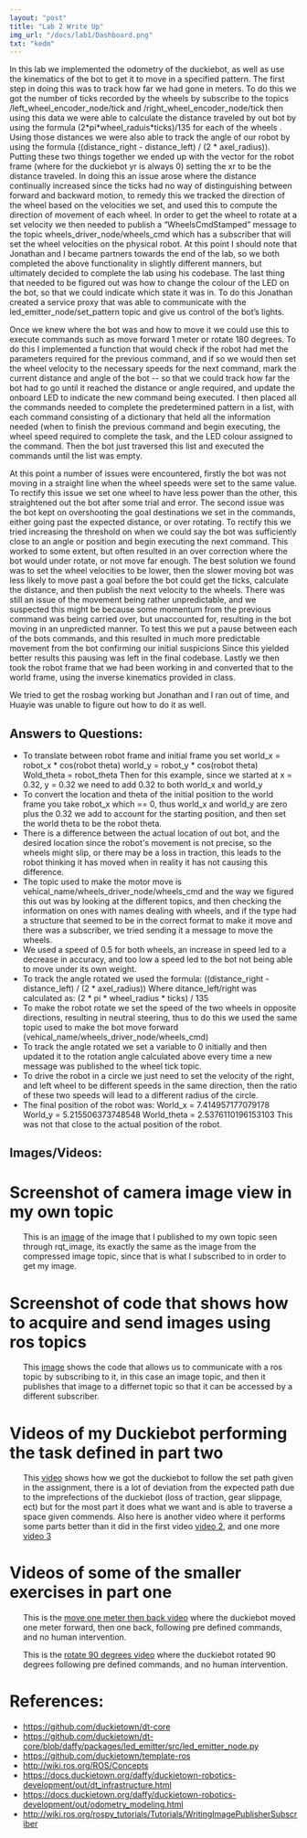 ```yaml
--- 
layout: "post"
title: "Lab 2 Write Up"
img_url: "/docs/lab1/Dashboard.png"
txt: "kedm"
---
```


<!-- <h1> Lab 2 Write Up </h1> -->

<p>
        In this lab we implemented the odometry of the duckiebot, as well as use the kinematics of the bot to get it to move in a specified pattern. The first step in doing this was to track how far we had gone in meters. To do this we got the number of ticks recorded by the wheels by subscribe to the topics /left_wheel_encoder_node/tick and /right_wheel_encoder_node/tick then using this data we were able to calculate the distance traveled by out bot by using the formula (2*pi*wheel_raduis*ticks)/135 for each of the wheels . Using those distances we were also able to track the angle of our robot by using the formula ((distance_right - distance_left) / (2 * axel_radius)). Putting these two things together we ended up with the vector for the robot frame (where for the duckiebot yr is always 0) setting the xr to be the distance traveled. In doing this an issue arose where the distance continually increased since the ticks had no way of distinguishing between forward and backward motion, to remedy this we tracked the direction of the wheel based on the velocities we set, and used this to compute the direction of movement of each wheel. In order to get the wheel to rotate at a set velocity we then needed to publish a “WheelsCmdStamped” message to the topic wheels_driver_node/wheels_cmd which has a subscriber that will set the wheel velocities on the physical robot. At this point I should note that Jonathan and I became partners towards the end of the lab, so we both completed the above functionality in slightly different manners, but ultimately decided to complete the lab using his codebase. The last thing that needed to be figured out was how to change the colour of the LED on the bot, so that we could indicate which state it was in. To do this Jonathan created a service proxy that was able to communicate with the led_emitter_node/set_pattern topic and give us control of the bot’s lights. 

</p>
<p>
        Once we knew where the bot was and how to move it we could use this to execute commands such as move forward 1 meter or rotate 180 degrees. To do this I implemented a function that would check if the robot had met the parameters required for the previous command, and if so we would then set the wheel velocity to the necessary speeds for the next command, mark the current distance and angle of the bot -- so that we could track how far the bot had to go until it reached the distance or angle required, and update the onboard LED to indicate the new command being executed. I then placed all the commands needed to complete the predetermined pattern in a list, with each command consisting of a dictionary that held all the information needed (when to finish the previous command and begin executing, the wheel speed required to complete the task, and the LED colour assigned to the command. Then the bot just traversed this list and executed the commands until the list was empty. 
 


</p>

<p>
    At this point a number of issues were encountered, firstly the bot was not moving in a straight line when the wheel speeds were set to the same value. To rectify this issue we set one wheel to have less power than the other, this straightened out the bot after some trial and error. The second issue was the bot kept on overshooting the goal destinations we set in the commands, either going past the expected distance, or over rotating. To rectify this we tried increasing the threshold on when we could say the bot was sufficiently close to an angle or position and begin executing the next command. This worked to some extent, but often resulted in an over correction where the bot would under rotate, or not move far enough. The best solution we found was to set the wheel velocities to be lower, then the slower moving bot was less likely to move past a goal before the bot could get the ticks, calculate the distance, and then publish the next velocity to the wheels. There was still an issue of the movement being rather unpredictable, and we suspected this might be because some momentum from the previous command was being carried over, but unaccounted for, resulting in the bot moving in an unpredicted manner. To test this we put a pause between each of the bots commands, and this resulted in much more predictable movement from the bot confirming our initial suspicions Since this yielded better results this pausing was left in the final codebase. Lastly we then took the robot frame that we had been working in and converted that to the world frame, using the inverse kinematics provided in class. 
</p>

<p>
    We tried to get the rosbag working but Jonathan and I ran out of time, and Huayie was unable to figure out how to do it as well. 

</p>


<h2> Answers to Questions: </h2>

<ul>
    <li>
        To translate between robot frame and initial frame you set 
        world_x = robot_x * cos(robot theta)
        world_y = robot_y * cos(robot theta)
        Wold_theta = robot_theta
        Then for this example, since we started at x = 0.32, y = 0.32 we need to add 0.32 to both world_x and world_y
    </li>
    <li>
        To convert the location and theta of the initial position to the world frame you take robot_x which == 0, thus world_x and world_y are zero plus the 0.32 we add to account for the starting position, and then set the world theta to be the robot theta.
    </li>
    <li>
        There is a difference between the actual location of out bot, and the desired location since the robot's movement is not precise, so the wheels might slip, or there may be a loss in traction, this leads to the robot thinking it has moved when in reality it has not causing this difference. 
    </li>
    <li>
        The topic used to make the motor move is vehical_name/wheels_driver_node/wheels_cmd and the way we figured this out was by looking at the different topics, and then checking the information on ones with names dealing with wheels, and if the type had a structure that seemed to be in the correct format to make it move and there was a subscriber, we tried sending it a message to move the wheels.
    </li>
    <li>
        We used a speed of 0.5 for both wheels, an increase in speed led to a decrease in accuracy, and too low a speed led to the bot not being able to move under its own weight. 
    </li>
    <li>
        To track the angle rotated we used the formula: 
        ((distance_right - distance_left) / (2 * axel_radius))
        Where ditance_left/right was calculated as:
            (2 * pi * wheel_radius * ticks) / 135
    </li>
    <li>
        To make the robot rotate we set the speed of the two wheels in opposite directions, resulting in neutral steering, thus to do this we used the same topic used to make the bot move forward (vehical_name/wheels_driver_node/wheels_cmd)
    </li>
    <li>
        To track the angle rotated we set a variable to 0 initially and then updated it to the rotation angle calculated above every time a new message was published to the wheel tick topic.
    </li>
    <li>
        To drive the robot in a circle we just need to set the velocity of the right, and left wheel to be different speeds in the same direction, then the ratio of these two speeds will lead to a different radius of the circle. 
    </li>
    <li>
        The final position of the robot was:
        World_x = 7.414957177079178
        World_y = 5.215506373748548
        World_theta = 2.5376110196153103
        This was not that close to the actual position of the robot.
    </li>
</ul>

<h2> Images/Videos: </h2>

<h1> Screenshot of camera image view in my own topic </h1>
<ul>
    <p>  This is an <a href="/" target="_blank">image</a> of the image that I published to my own topic seen through rqt_image, its exactly the same as the image from the compressed image topic, since that is what I subscribed to in order to get my image.
    </p>
</ul>

<h1> Screenshot of code that shows how to acquire and send images using ros topics </h1>
<ul>
    <p> This <a href="https://drive.google.com/file/d/1iPElbq41SZmYjqkz8n4H5BleqFR76ehW/view?usp=sharing" target="_blank">image</a> shows the code that allows us to communicate with a ros topic by subscribing to it, in this case an image topic, and then it publishes that image to a differnet topic so that it can be accessed by a different subscriber.
    </p>
</ul>

<h1> Videos of my Duckiebot performing the task defined in part two </h1>
<ul>
    <!-- <iframe width="420" height="315" src="https://youtu.be/BzEZb2VpFs4" frameborder="0"></iframe> -->
    <p> This <a href="https://drive.google.com/file/d/1wiUuJ0EwKTymeTDd-oVdGuFo8J_a2tH7/view?usp=share_link" target="_blank">video</a> shows how we got the duckiebot to follow the set path given in the assignment, there is a lot of deviation from the expected path due to the imprefections of the duckiebot (loss of traction, gear slippage, ect) but for the most part it does what we want and is able to traverse a space given commends. Also here is another video where it performs some parts better than it did in the first video <a href="https://drive.google.com/file/d/1wrnlKZkeCrh3XfT4JkjrmiMjoSXX707V/view?usp=share_link" target="_blank">video 2</a>, and one more <a href="https://drive.google.com/file/d/1whm4RT-zLn-frwvhL6uOuf0UWlyXqN7P/view?usp=share_link" target="_blank">video 3</a> </p>
</ul>

<h1> Videos of some of the smaller exercises in part one </h1>
<ul style="list-style-type: none">
    <li>
        <p> This is the <a href="https://drive.google.com/file/d/1wiUuJ0EwKTymeTDd-oVdGuFo8J_a2tH7/view?usp=share_link" target="_blank">move one meter then back video</a> where the duckiebot moved one meter forward, then one back, following pre defined commands, and no human intervention. </p>
    </li>
    <li>
        <p> This is the <a href="https://drive.google.com/file/d/1x2SlyQsovt5KSnkOuLvoV_w1oDzd071M/view?usp=share_link" target="_blank">rotate 90 degrees video</a> where the duckiebot rotated 90 degrees following pre defined commands, and no human intervention. </p>
    </li>
</ul>


<h1> References: </h1>
<p>
<ul >
    <li>
        <a href="https://github.com/duckietown/dt-core" target="_blank">https://github.com/duckietown/dt-core</a>
    </li>
    <li>
        <a href="https://github.com/duckietown/dt-core/blob/daffy/packages/led_emitter/src/led_emitter_node.py" target="_blank">https://github.com/duckietown/dt-core/blob/daffy/packages/led_emitter/src/led_emitter_node.py</a>
    </li>
    <li>
        <a href="https://github.com/duckietown/template-ros" target="_blank">https://github.com/duckietown/template-ros</a>
    </li>
    <li>
        <a href="http://wiki.ros.org/ROS/Concepts" target="_blank">http://wiki.ros.org/ROS/Concepts</a>
    </li>
    <li>
        <a href="https://docs.duckietown.org/daffy/duckietown-robotics-development/out/dt_infrastructure.html" target="_blank">https://docs.duckietown.org/daffy/duckietown-robotics-development/out/dt_infrastructure.html</a>
    </li>
    <li>
        <a href="https://docs.duckietown.org/daffy/duckietown-robotics-development/out/odometry_modeling.html" target="_blank">https://docs.duckietown.org/daffy/duckietown-robotics-development/out/odometry_modeling.html</a>
    </li>
    <li>
        <a href="http://wiki.ros.org/rospy_tutorials/Tutorials/WritingImagePublisherSubscriber" target="_blank">http://wiki.ros.org/rospy_tutorials/Tutorials/WritingImagePublisherSubscriber</a>
    </li>
</ul>
<p>